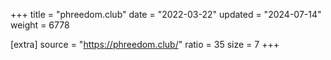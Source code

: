 +++
title = "phreedom.club"
date = "2022-03-22"
updated = "2024-07-14"
weight = 6778

[extra]
source = "https://phreedom.club/"
ratio = 35
size = 7
+++
